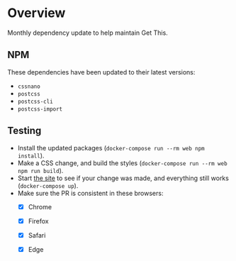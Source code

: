 # Overview
Monthly dependency update to help maintain Get This.

## NPM
These dependencies have been updated to their latest versions:
- `cssnano`
- `postcss`
- `postcss-cli`
- `postcss-import`

## Testing
- Install the updated packages (`docker-compose run --rm web npm install`).
- Make a CSS change, and build the styles (`docker-compose run --rm web npm run build`).
- Start [the site](http://localhost:4567) to see if your change was made, and everything still works (`docker-compose up`).
- Make sure the PR is consistent in these browsers:
  - [x] Chrome
  - [x] Firefox
  - [x] Safari
  - [x] Edge
  